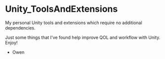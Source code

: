 # Unity_ToolsAndExtensions
My personal Unity tools and extensions which require no additional dependencies.

Just some things that I've found help improve QOL and workflow with Unity. Enjoy!

- Owen
